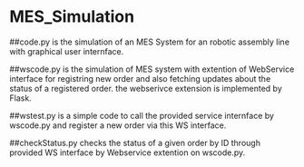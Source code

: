 # MES_Simulation
##code.py 
is the simulation of an MES System for an robotic assembly line with graphical user internface. 

##wscode.py is the simulation of MES system with extention of WebService interface for registring new order and also fetching updates about the status of a registered order. 
the webserivce extension is implemented by Flask. 

##wstest.py 
is a simple code to call the provided service internface by wscode.py and register a new order via this WS interface.

##checkStatus.py 
checks the status of a given order by ID  through provided WS interface by Webservice extention on wscode.py.
